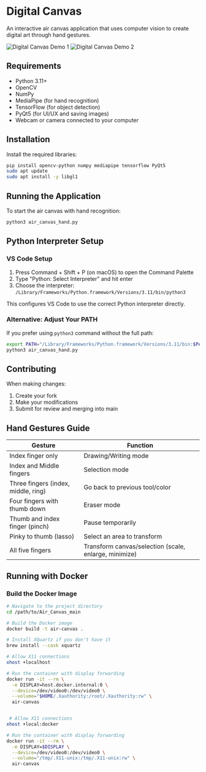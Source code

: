 # Digital Canvas

An interactive air canvas application that uses computer vision to create digital art through hand gestures.

![Digital Canvas Demo 1](https://github.com/user-attachments/assets/436f53dc-0371-4c20-8474-c2298dce3406)
![Digital Canvas Demo 2](https://github.com/user-attachments/assets/4c299a01-a0c6-42ec-b423-834e6a04da7e)

## Requirements

- Python 3.11+
- OpenCV
- NumPy
- MediaPipe (for hand recognition)
- TensorFlow (for object detection)
- PyQt5 (for UI/UX and saving images)
- Webcam or camera connected to your computer

## Installation

Install the required libraries:

```bash
pip install opencv-python numpy mediapipe tensorflow PyQt5
sudo apt update
sudo apt install -y libgl1
```

## Running the Application

To start the air canvas with hand recognition:

```bash
python3 air_canvas_hand.py
```

## Python Interpreter Setup

### VS Code Setup

1. Press Command + Shift + P (on macOS) to open the Command Palette
2. Type "Python: Select Interpreter" and hit enter
3. Choose the interpreter: `/Library/Frameworks/Python.framework/Versions/3.11/bin/python3`

This configures VS Code to use the correct Python interpreter directly.

### Alternative: Adjust Your PATH

If you prefer using `python3` command without the full path:

```bash
export PATH="/Library/Frameworks/Python.framework/Versions/3.11/bin:$PATH"
python3 air_canvas_hand.py
```

## Contributing

When making changes:

1. Create your fork
2. Make your modifications
3. Submit for review and merging into main

## Hand Gestures Guide

| Gesture | Function |
|---------|----------|
| Index finger only | Drawing/Writing mode |
| Index and Middle fingers | Selection mode |
| Three fingers (index, middle, ring) | Go back to previous tool/color |
| Four fingers with thumb down | Eraser mode |
| Thumb and index finger (pinch) | Pause temporarily |
| Pinky to thumb (lasso) | Select an area to transform |
| All five fingers | Transform canvas/selection (scale, enlarge, minimize) |

## Running with Docker

### Build the Docker Image
```bash
# Navigate to the project directory
cd /path/to/Air_Canvas_main

# Build the Docker image
docker build -t air-canvas .

# Install XQuartz if you don't have it
brew install --cask xquartz

# Allow X11 connections
xhost +localhost

# Run the container with display forwarding
docker run -it --rm \
  -e DISPLAY=host.docker.internal:0 \
  --device=/dev/video0:/dev/video0 \
  --volume="$HOME/.Xauthority:/root/.Xauthority:rw" \
  air-canvas


 # Allow X11 connections
xhost +local:docker

# Run the container with display forwarding
docker run -it --rm \
  -e DISPLAY=$DISPLAY \
  --device=/dev/video0:/dev/video0 \
  --volume="/tmp/.X11-unix:/tmp/.X11-unix:rw" \
  air-canvas 
